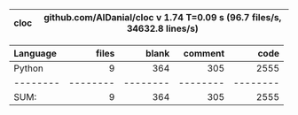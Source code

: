 cloc|github.com/AlDanial/cloc v 1.74  T=0.09 s (96.7 files/s, 34632.8 lines/s)
--- | ---

Language|files|blank|comment|code
:-------|-------:|-------:|-------:|-------:
Python|9|364|305|2555
--------|--------|--------|--------|--------
SUM:|9|364|305|2555

